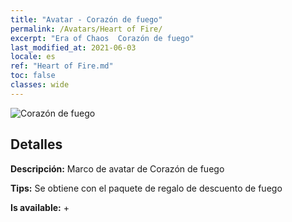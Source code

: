 ```yaml
---
title: "Avatar - Corazón de fuego"
permalink: /Avatars/Heart of Fire/
excerpt: "Era of Chaos  Corazón de fuego"
last_modified_at: 2021-06-03
locale: es
ref: "Heart of Fire.md"
toc: false
classes: wide
---
```

 ![Corazón de fuego](/images/a/avatarFrame_23.png)

## Detalles

 **Descripción:** Marco de avatar de Corazón de fuego 

 **Tips:** Se obtiene con el paquete de regalo de descuento de fuego 

 **Is available:**  + 

